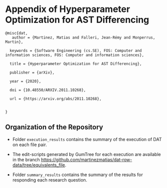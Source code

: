 # Appendix of Hyperparameter Optimization for AST Differencing

```
@misc{dat,
   author = {Martinez, Matias and Falleri, Jean-Rémy and Monperrus, Martin},
  
  keywords = {Software Engineering (cs.SE), FOS: Computer and information sciences, FOS: Computer and information sciences},
  
  title = {Hyperparameter Optimization for AST Differencing},
  
  publisher = {arXiv},
  
  year = {2020},
  
  doi = {10.48550/ARXIV.2011.10268},
  
  url = {https://arxiv.org/abs/2011.10268},
  

}

```

## Organization of the Repository

* Folder `execution_results` contains the summary of the execution of DAT on each file pair.

* The edit-scripts generated by GumTree for each execution are available in the branch https://github.com/martinezmatias/dat-row-data/tree/equivalents_file.

* Folder `summary_results` contains the summary of the results for responding each research question. 


